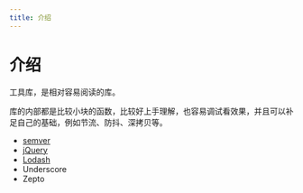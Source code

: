 ```yaml
---
title: 介绍
---
```


# 介绍
工具库，是相对容易阅读的库。

库的内部都是比较小块的函数，比较好上手理解，也容易调试看效果，并且可以补足自己的基础，例如节流、防抖、深拷贝等。

* [semver](./semver.md)
* [jQuery](./jquery/read.md)
* [Lodash](./lodash/read.md)
* Underscore
* Zepto